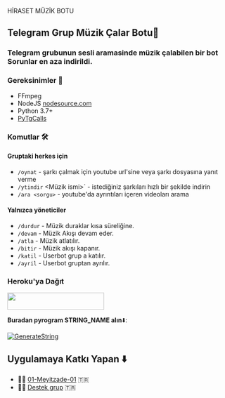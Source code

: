 HİRASET MÜZİK BOTU 
<h2 align="centre">Telegram Grup Müzik Çalar Botu🎵</h2>

### Telegram grubunun sesli aramasinde müzik çalabilen bir bot Sorunlar en aza indirildi. 

<p align="center">

  
</p>

<h3>Gereksinimler 📝</h3>

- FFmpeg 
- NodeJS [nodesource.com](https://nodesource.com/)
- Python 3.7+
- [PyTgCalls](https://github.com/pytgcalls/pytgcalls)

### Komutlar 🛠
#### Gruptaki herkes için 
- `/oynat` - şarkı çalmak için youtube url'sine veya şarkı dosyasına yanıt verme 
- `/ytindir` <Müzik ismi>` - istediğiniz şarkıları hızlı bir şekilde indirin 
- `/ara <sorgu>` - youtube'da ayrıntıları içeren videoları arama 

#### Yalnızca yöneticiler 
- `/durdur` - Müzik duraklar kısa süreliğine.
- `/devam` - Müzik Akışı devam eder. 
- `/atla` - Müzik atlatılır. 
- `/bitir` - Müzik akışı kapanır. 
- `/katil` - Userbot grup a katılır. 
- `/ayril` - Userbot gruptan ayrılır. 

### Heroku'ya Dağıt</h4>

<a href="https://heroku.com/deploy?template=https://github.com/01-Meyitzade-01/Hiraset-music"> <img src="https://img.shields.io/badge/Deploy%20To%20Heroku-red?style=for-the-badge&logo=heroku" width="220" height="38.45"/></a></p> 

**Buradan pyrogram STRING_NAME alın**⬇️:

[![GenerateString](https://img.shields.io/badge/repl.it-generateString-yellowgreen)](https://replit.com/@subinps/getStringName)

## Uygulamaya Katkı Yapan ⬇️

- 👨‍💻 [01-Meyitzade-01](https://t.me/pumaefe) 🇹🇷
- 👨‍💻 [Destek grup](https://t.me/hirasetsohbet) 🇹🇷




